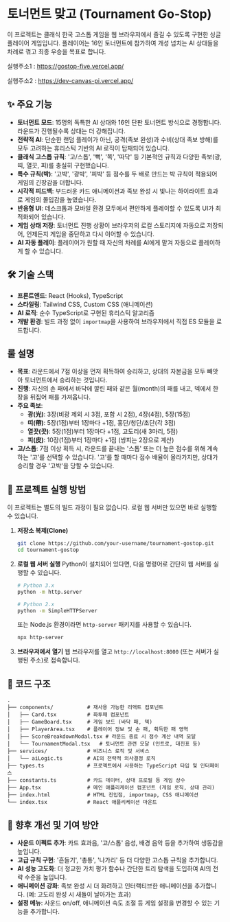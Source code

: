 
# 토너먼트 맞고 (Tournament Go-Stop)



이 프로젝트는 클래식 한국 고스톱 게임을 웹 브라우저에서 즐길 수 있도록 구현한 싱글 플레이어 게임입니다. 플레이어는 16인 토너먼트에 참가하여 개성 넘치는 AI 상대들을 차례로 꺾고 최종 우승을 목표로 합니다.

실행주소1 : https://gostop-five.vercel.app/

실행주소2 : https://dev-canvas-pi.vercel.app/

## ✨ 주요 기능

- **토너먼트 모드**: 15명의 독특한 AI 상대와 16인 단판 토너먼트 방식으로 경쟁합니다. 라운드가 진행될수록 상대는 더 강해집니다.
- **전략적 AI**: 단순한 랜덤 플레이가 아닌, 공격(족보 완성)과 수비(상대 족보 방해)를 모두 고려하는 휴리스틱 기반의 AI 로직이 탑재되어 있습니다.
- **클래식 고스톱 규칙**: '고/스톱', '뻑', '쪽', '따닥' 등 기본적인 규칙과 다양한 족보(광, 띠, 열끗, 피)를 충실히 구현했습니다.
- **특수 규칙(박)**: '고박', '광박', '피박' 등 점수를 두 배로 만드는 박 규칙이 적용되어 게임의 긴장감을 더합니다.
- **시각적 피드백**: 부드러운 카드 애니메이션과 족보 완성 시 빛나는 하이라이트 효과로 게임의 몰입감을 높였습니다.
- **반응형 UI**: 데스크톱과 모바일 환경 모두에서 편안하게 플레이할 수 있도록 UI가 최적화되어 있습니다.
- **게임 상태 저장**: 토너먼트 진행 상황이 브라우저의 로컬 스토리지에 자동으로 저장되어, 언제든지 게임을 중단하고 다시 이어할 수 있습니다.
- **AI 자동 플레이**: 플레이어가 원할 때 자신의 차례를 AI에게 맡겨 자동으로 플레이하게 할 수 있습니다.

## 🛠️ 기술 스택

- **프론트엔드**: React (Hooks), TypeScript
- **스타일링**: Tailwind CSS, Custom CSS (애니메이션)
- **AI 로직**: 순수 TypeScript로 구현된 휴리스틱 알고리즘
- **개발 환경**: 빌드 과정 없이 `importmap`을 사용하여 브라우저에서 직접 ES 모듈을 로드합니다.

## 룰 설명

- **목표**: 라운드에서 7점 이상을 먼저 획득하여 승리하고, 상대의 자본금을 모두 빼앗아 토너먼트에서 승리하는 것입니다.
- **진행**: 자신의 손 패에서 바닥에 깔린 패와 같은 월(month)의 패를 내고, 덱에서 한 장을 뒤집어 패를 가져옵니다.
- **주요 족보**:
  - **광(光)**: 3장(비광 제외 시 3점, 포함 시 2점), 4장(4점), 5장(15점)
  - **띠(帶)**: 5장(1점)부터 1장마다 +1점, 홍단/청단/초단(각 3점)
  - **열끗(끗)**: 5장(1점)부터 1장마다 +1점, 고도리(새 3마리, 5점)
  - **피(皮)**: 10장(1점)부터 1장마다 +1점 (쌍피는 2장으로 계산)
- **고/스톱**: 7점 이상 획득 시, 라운드를 끝내는 '스톱' 또는 더 높은 점수를 위해 계속하는 '고'를 선택할 수 있습니다. '고'를 할 때마다 점수 배율이 올라가지만, 상대가 승리할 경우 '고박'을 당할 수 있습니다.

## 🚀 프로젝트 실행 방법

이 프로젝트는 별도의 빌드 과정이 필요 없습니다. 로컬 웹 서버만 있으면 바로 실행할 수 있습니다.

1.  **저장소 복제(Clone)**
    ```bash
    git clone https://github.com/your-username/tournament-gostop.git
    cd tournament-gostop
    ```

2.  **로컬 웹 서버 실행**
    Python이 설치되어 있다면, 다음 명령어로 간단히 웹 서버를 실행할 수 있습니다.
    ```bash
    # Python 3.x
    python -m http.server

    # Python 2.x
    python -m SimpleHTTPServer
    ```
    또는 Node.js 환경이라면 `http-server` 패키지를 사용할 수 있습니다.
    ```bash
    npx http-server
    ```

3.  **브라우저에서 열기**
    웹 브라우저를 열고 `http://localhost:8000` (또는 서버가 실행된 주소)로 접속합니다.

## 📂 코드 구조

```
.
├── components/           # 재사용 가능한 리액트 컴포넌트
│   ├── Card.tsx          # 화투패 컴포넌트
│   ├── GameBoard.tsx     # 게임 보드 (바닥 패, 덱)
│   ├── PlayerArea.tsx    # 플레이어 정보 및 손 패, 획득한 패 영역
│   ├── ScoreBreakdownModal.tsx # 라운드 종료 시 점수 계산 내역 모달
│   └── TournamentModal.tsx   # 토너먼트 관련 모달 (인트로, 대진표 등)
├── services/             # 비즈니스 로직 및 서비스
│   └── aiLogic.ts        # AI의 전략적 의사결정 로직
├── types.ts              # 프로젝트에서 사용하는 TypeScript 타입 및 인터페이스
├── constants.ts          # 카드 데이터, 상대 프로필 등 게임 상수
├── App.tsx               # 메인 애플리케이션 컴포넌트 (게임 로직, 상태 관리)
├── index.html            # HTML 진입점, importmap, CSS 애니메이션
└── index.tsx             # React 애플리케이션 마운트
```

## 🌱 향후 개선 및 기여 방안

- **사운드 이펙트 추가**: 카드 효과음, '고/스톱' 음성, 배경 음악 등을 추가하여 생동감을 높입니다.
- **고급 규칙 구현**: '흔들기', '총통', '나가리' 등 더 다양한 고스톱 규칙을 추가합니다.
- **AI 성능 고도화**: 더 정교한 가치 평가 함수나 간단한 트리 탐색을 도입하여 AI의 전략 수준을 높입니다.
- **애니메이션 강화**: 족보 완성 시 더 화려하고 인터랙티브한 애니메이션을 추가합니다. (예: 고도리 완성 시 새들이 날아가는 효과)
- **설정 메뉴**: 사운드 on/off, 애니메이션 속도 조절 등 게임 설정을 변경할 수 있는 기능을 추가합니다.

